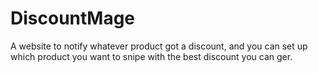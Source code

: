 # DiscountMage
A website to notify whatever product got a discount, and you can set up which product you want to snipe with the best discount you can ger.
